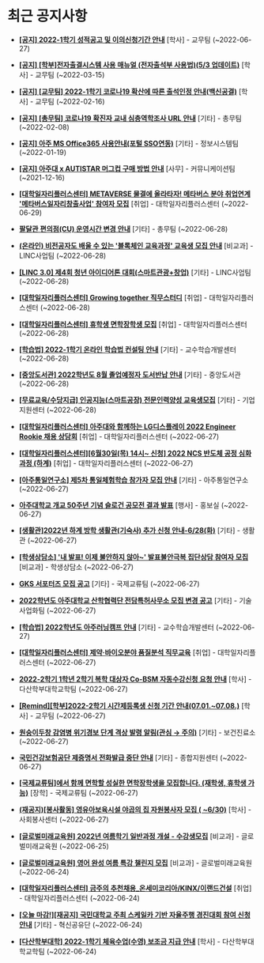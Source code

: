 # 최근 공지사항

* **[[공지] 2022-1학기 성적공고 및 이의신청기간 안내](http://ajou.ac.kr/kr/ajou/notice.do?mode=view&amp;articleNo=200879&amp;article.offset=0&amp;articleLimit=30)**
 [학사] - 교무팀 (~2022-06-27)

* **[[공지] [학부]전자출결시스템 사용 매뉴얼 (전자출석부 사용법)(5/3 업데이트)](http://ajou.ac.kr/kr/ajou/notice.do?mode=view&amp;articleNo=192571&amp;article.offset=0&amp;articleLimit=30)**
 [학사] - 교무팀 (~2022-03-15)

* **[[공지] [교무팀] 2022-1학기 코로나19 확산에 따른 출석인정 안내(백신공결)](http://ajou.ac.kr/kr/ajou/notice.do?mode=view&amp;articleNo=180913&amp;article.offset=0&amp;articleLimit=30)**
 [학사] - 교무팀 (~2022-02-16)

* **[[공지] [총무팀] 코로나19 확진자 교내 심층역학조사 URL 안내](http://ajou.ac.kr/kr/ajou/notice.do?mode=view&amp;articleNo=180493&amp;article.offset=0&amp;articleLimit=30)**
 [기타] - 총무팀 (~2022-02-08)

* **[[공지] 아주 MS Office365 사용안내(포털 SSO연동)](http://ajou.ac.kr/kr/ajou/notice.do?mode=view&amp;articleNo=179802&amp;article.offset=0&amp;articleLimit=30)**
 [기타] - 정보시스템팀 (~2022-01-19)

* **[[공지] 아주대 x AUTISTAR 머그컵 구매 방법 안내](http://ajou.ac.kr/kr/ajou/notice.do?mode=view&amp;articleNo=147976&amp;article.offset=0&amp;articleLimit=30)**
 [사무] - 커뮤니케이션팀 (~2021-12-16)

* **[[대학일자리플러스센터] METAVERSE 물결에 올라타자! 메타버스 분야 취업연계 &#x27;메타버스일자리창출사업&#x27; 참여자 모집](http://ajou.ac.kr/kr/ajou/notice.do?mode=view&amp;articleNo=201099&amp;article.offset=0&amp;articleLimit=30)**
 [취업] - 대학일자리플러스센터 (~2022-06-29)

* **[팔달관 편의점(CU) 운영시간 변경 안내](http://ajou.ac.kr/kr/ajou/notice.do?mode=view&amp;articleNo=201087&amp;article.offset=0&amp;articleLimit=30)**
 [기타] - 총무팀 (~2022-06-28)

* **[(온라인) 비전공자도 배울 수 있는 &#x27;블록체인 교육과정&#x27; 교육생 모집 안내](http://ajou.ac.kr/kr/ajou/notice.do?mode=view&amp;articleNo=201086&amp;article.offset=0&amp;articleLimit=30)**
 [비교과] - LINC사업팀 (~2022-06-28)

* **[[LINC 3.0] 제4회 청년 아이디어톤 대회(스마트관광+창업)](http://ajou.ac.kr/kr/ajou/notice.do?mode=view&amp;articleNo=201068&amp;article.offset=0&amp;articleLimit=30)**
 [기타] - LINC사업팀 (~2022-06-28)

* **[[대학일자리플러스센터] Growing together 직무스터디](http://ajou.ac.kr/kr/ajou/notice.do?mode=view&amp;articleNo=201042&amp;article.offset=0&amp;articleLimit=30)**
 [취업] - 대학일자리플러스센터 (~2022-06-28)

* **[[대학일자리플러스센터] 휴학생 면학장학생 모집](http://ajou.ac.kr/kr/ajou/notice.do?mode=view&amp;articleNo=201037&amp;article.offset=0&amp;articleLimit=30)**
 [취업] - 대학일자리플러스센터 (~2022-06-28)

* **[[학습법] 2022-1학기 온라인 학습법 컨설팅 안내](http://ajou.ac.kr/kr/ajou/notice.do?mode=view&amp;articleNo=200936&amp;article.offset=0&amp;articleLimit=30)**
 [기타] - 교수학습개발센터 (~2022-06-28)

* **[[중앙도서관] 2022학년도 8월 졸업예정자 도서반납 안내](http://ajou.ac.kr/kr/ajou/notice.do?mode=view&amp;articleNo=200935&amp;article.offset=0&amp;articleLimit=30)**
 [기타] - 중앙도서관 (~2022-06-28)

* **[[무료교육/수당지급] 인공지능(스마트공장) 전문인력양성 교육생모집](http://ajou.ac.kr/kr/ajou/notice.do?mode=view&amp;articleNo=200911&amp;article.offset=0&amp;articleLimit=30)**
 [기타] - 기업지원센터 (~2022-06-28)

* **[[대학일자리플러스센터] 아주대와 함께하는 LG디스플레이 2022 Engineer Rookie 채용 상담회](http://ajou.ac.kr/kr/ajou/notice.do?mode=view&amp;articleNo=200906&amp;article.offset=0&amp;articleLimit=30)**
 [취업] - 대학일자리플러스센터 (~2022-06-27)

* **[[대학일자리플러스센터][6월30일(목) 14시~ 신청] 2022 NCS 반도체 공정 심화과정 (하계)](http://ajou.ac.kr/kr/ajou/notice.do?mode=view&amp;articleNo=200904&amp;article.offset=0&amp;articleLimit=30)**
 [취업] - 대학일자리플러스센터 (~2022-06-27)

* **[[아주통일연구소] 제5차 통일체험학습 참가자 모집 안내](http://ajou.ac.kr/kr/ajou/notice.do?mode=view&amp;articleNo=200902&amp;article.offset=0&amp;articleLimit=30)**
 [기타] - 아주통일연구소 (~2022-06-27)

* **[아주대학교 개교 50주년 기념 슬로건 공모전 결과 발표](http://ajou.ac.kr/kr/ajou/notice.do?mode=view&amp;articleNo=200900&amp;article.offset=0&amp;articleLimit=30)**
 [행사] - 홍보실 (~2022-06-27)

* **[[생활관]2022년 하계 방학 생활관(기숙사) 추가 신청 안내-6/28(화)](http://ajou.ac.kr/kr/ajou/notice.do?mode=view&amp;articleNo=200898&amp;article.offset=0&amp;articleLimit=30)**
 [기타] - 생활관 (~2022-06-27)

* **[[학생상담소] &#x27;내 발표! 이제 불안하지 않아~&#x27; 발표불안극복 집단상담 참여자 모집](http://ajou.ac.kr/kr/ajou/notice.do?mode=view&amp;articleNo=200896&amp;article.offset=0&amp;articleLimit=30)**
 [비교과] - 학생상담소 (~2022-06-27)

* **[GKS 서포터즈 모집 공고](http://ajou.ac.kr/kr/ajou/notice.do?mode=view&amp;articleNo=200895&amp;article.offset=0&amp;articleLimit=30)**
 [기타] - 국제교류팀 (~2022-06-27)

* **[2022학년도 아주대학교 산학협력단 전담특허사무소 모집 변경 공고](http://ajou.ac.kr/kr/ajou/notice.do?mode=view&amp;articleNo=200887&amp;article.offset=0&amp;articleLimit=30)**
 [기타] - 기술사업화팀 (~2022-06-27)

* **[[학습법] 2022학년도 아주러닝캠프 안내](http://ajou.ac.kr/kr/ajou/notice.do?mode=view&amp;articleNo=200884&amp;article.offset=0&amp;articleLimit=30)**
 [기타] - 교수학습개발센터 (~2022-06-27)

* **[[대학일자리플러스센터] 제약·바이오분야 품질분석 직무교육](http://ajou.ac.kr/kr/ajou/notice.do?mode=view&amp;articleNo=200880&amp;article.offset=0&amp;articleLimit=30)**
 [취업] - 대학일자리플러스센터 (~2022-06-27)

* **[2022-2학기 1학년 2학기 복학 대상자 Co-BSM 자동수강신청 요청 안내](http://ajou.ac.kr/kr/ajou/notice.do?mode=view&amp;articleNo=200877&amp;article.offset=0&amp;articleLimit=30)**
 [학사] - 다산학부대학교학팀 (~2022-06-27)

* **[[Remind][학부]2022-2학기 시간제등록생 신청 기간 안내(07.01.~07.08.)](http://ajou.ac.kr/kr/ajou/notice.do?mode=view&amp;articleNo=200871&amp;article.offset=0&amp;articleLimit=30)**
 [학사] - 교무팀 (~2022-06-27)

* **[원숭이두창 감염병 위기경보 단계 격상 발령 알림(관심 → 주의)](http://ajou.ac.kr/kr/ajou/notice.do?mode=view&amp;articleNo=200863&amp;article.offset=0&amp;articleLimit=30)**
 [기타] - 보건진료소 (~2022-06-27)

* **[국민건강보험공단 제증명서 전화발급 중단 안내](http://ajou.ac.kr/kr/ajou/notice.do?mode=view&amp;articleNo=200856&amp;article.offset=0&amp;articleLimit=30)**
 [기타] - 종합지원센터 (~2022-06-27)

* **[[국제교류팀]에서 함께 면학할 성실한 면학장학생을 모집합니다. (재학생, 휴학생 가능)](http://ajou.ac.kr/kr/ajou/notice.do?mode=view&amp;articleNo=200855&amp;article.offset=0&amp;articleLimit=30)**
 [장학] - 국제교류팀 (~2022-06-27)

* **[(재공지)[봉사활동] 영유아보육시설 야곱의 집 자원봉사자 모집 ( ~6/30)](http://ajou.ac.kr/kr/ajou/notice.do?mode=view&amp;articleNo=200852&amp;article.offset=0&amp;articleLimit=30)**
 [학사] - 사회봉사센터 (~2022-06-27)

* **[[글로벌미래교육원] 2022년 여름학기 일반과정 개설 - 수강생모집](http://ajou.ac.kr/kr/ajou/notice.do?mode=view&amp;articleNo=200847&amp;article.offset=0&amp;articleLimit=30)**
 [비교과] - 글로벌미래교육원 (~2022-06-25)

* **[[글로벌미래교육원] 영어 완성 여름 특강 챌린지 모집](http://ajou.ac.kr/kr/ajou/notice.do?mode=view&amp;articleNo=200843&amp;article.offset=0&amp;articleLimit=30)**
 [비교과] - 글로벌미래교육원 (~2022-06-24)

* **[[대학일자리플러스센터] 금주의 추천채용_온세미코리아/KINX/이랜드건설](http://ajou.ac.kr/kr/ajou/notice.do?mode=view&amp;articleNo=200840&amp;article.offset=0&amp;articleLimit=30)**
 [취업] - 대학일자리플러스센터 (~2022-06-24)

* **[[오늘 마감!][재공지] 국민대학교 주최 스케일카 기반 자율주행 경진대회 참여 신청 안내](http://ajou.ac.kr/kr/ajou/notice.do?mode=view&amp;articleNo=200829&amp;article.offset=0&amp;articleLimit=30)**
 [기타] - 혁신공유단 (~2022-06-24)

* **[[다산학부대학] 2022-1학기 체육수업(수영) 보조금 지급 안내](http://ajou.ac.kr/kr/ajou/notice.do?mode=view&amp;articleNo=200828&amp;article.offset=0&amp;articleLimit=30)**
 [학사] - 다산학부대학교학팀 (~2022-06-24)
